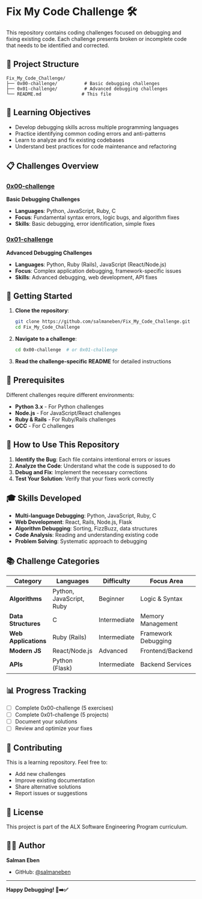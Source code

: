 # Fix My Code Challenge 🛠️

This repository contains coding challenges focused on debugging and fixing existing code. Each challenge presents broken or incomplete code that needs to be identified and corrected.

## 📁 Project Structure

```
Fix_My_Code_Challenge/
├── 0x00-challenge/          # Basic debugging challenges
├── 0x01-challenge/          # Advanced debugging challenges
└── README.md               # This file
```

## 🎯 Learning Objectives

- Develop debugging skills across multiple programming languages
- Practice identifying common coding errors and anti-patterns
- Learn to analyze and fix existing codebases
- Understand best practices for code maintenance and refactoring

## 📋 Challenges Overview

### [0x00-challenge](./0x00-challenge/)
**Basic Debugging Challenges**
- **Languages**: Python, JavaScript, Ruby, C
- **Focus**: Fundamental syntax errors, logic bugs, and algorithm fixes
- **Skills**: Basic debugging, error identification, simple fixes

### [0x01-challenge](./0x01-challenge/)
**Advanced Debugging Challenges**
- **Languages**: Python, Ruby (Rails), JavaScript (React/Node.js)
- **Focus**: Complex application debugging, framework-specific issues
- **Skills**: Advanced debugging, web development, API fixes

## 🚀 Getting Started

1. **Clone the repository**:
   ```bash
   git clone https://github.com/salmaneben/Fix_My_Code_Challenge.git
   cd Fix_My_Code_Challenge
   ```

2. **Navigate to a challenge**:
   ```bash
   cd 0x00-challenge  # or 0x01-challenge
   ```

3. **Read the challenge-specific README** for detailed instructions

## 🔧 Prerequisites

Different challenges require different environments:

- **Python 3.x** - For Python challenges
- **Node.js** - For JavaScript/React challenges
- **Ruby & Rails** - For Ruby/Rails challenges
- **GCC** - For C challenges

## 📖 How to Use This Repository

1. **Identify the Bug**: Each file contains intentional errors or issues
2. **Analyze the Code**: Understand what the code is supposed to do
3. **Debug and Fix**: Implement the necessary corrections
4. **Test Your Solution**: Verify that your fixes work correctly

## 🎓 Skills Developed

- **Multi-language Debugging**: Python, JavaScript, Ruby, C
- **Web Development**: React, Rails, Node.js, Flask
- **Algorithm Debugging**: Sorting, FizzBuzz, data structures
- **Code Analysis**: Reading and understanding existing code
- **Problem Solving**: Systematic approach to debugging

## 📚 Challenge Categories

| Category | Languages | Difficulty | Focus Area |
|----------|-----------|------------|------------|
| **Algorithms** | Python, JavaScript, Ruby | Beginner | Logic & Syntax |
| **Data Structures** | C | Intermediate | Memory Management |
| **Web Applications** | Ruby (Rails) | Intermediate | Framework Debugging |
| **Modern JS** | React/Node.js | Advanced | Frontend/Backend |
| **APIs** | Python (Flask) | Intermediate | Backend Services |

## 📊 Progress Tracking

- [ ] Complete 0x00-challenge (5 exercises)
- [ ] Complete 0x01-challenge (5 projects)
- [ ] Document your solutions
- [ ] Review and optimize your fixes

## 🤝 Contributing

This is a learning repository. Feel free to:
- Add new challenges
- Improve existing documentation
- Share alternative solutions
- Report issues or suggestions

## 📄 License

This project is part of the ALX Software Engineering Program curriculum.

## 👨‍💻 Author

**Salman Eben**
- GitHub: [@salmaneben](https://github.com/salmaneben)

---

**Happy Debugging! 🐛➡️✅**
